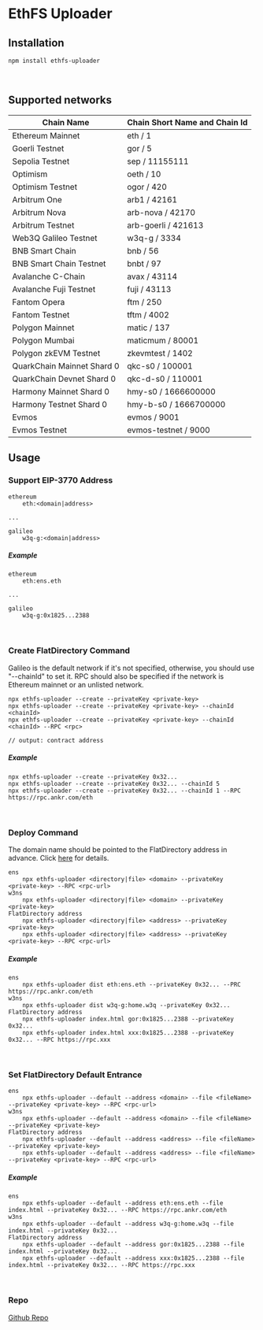 # EthFS Uploader

## Installation
```
npm install ethfs-uploader
```
<br/>

## Supported networks
| Chain Name                 | Chain Short Name and Chain Id |
|----------------------------|-------------------------------|
| Ethereum Mainnet           | eth / 1                       | 
| Goerli Testnet             | gor / 5                       | 
| Sepolia Testnet            | sep / 11155111                | 
| Optimism                   | oeth / 10                     | 
| Optimism Testnet           | ogor / 420                    | 
| Arbitrum One               | arb1 / 42161                  | 
| Arbitrum Nova              | arb-nova / 42170              | 
| Arbitrum Testnet           | arb-goerli / 421613           | 
| Web3Q Galileo Testnet      | w3q-g / 3334                  | 
| BNB Smart Chain            | bnb / 56                      | 
| BNB Smart Chain Testnet    | bnbt / 97                     | 
| Avalanche C-Chain          | avax / 43114                  | 
| Avalanche Fuji Testnet     | fuji / 43113                  | 
| Fantom Opera               | ftm / 250                     | 
| Fantom Testnet             | tftm / 4002                   | 
| Polygon Mainnet            | matic / 137                   | 
| Polygon Mumbai             | maticmum / 80001              | 
| Polygon zkEVM Testnet      | zkevmtest / 1402              | 
| QuarkChain Mainnet Shard 0 | qkc-s0 / 100001               |
| QuarkChain Devnet Shard 0  | qkc-d-s0 / 110001             |
| Harmony Mainnet Shard 0    | hmy-s0 / 1666600000           |
| Harmony Testnet Shard 0    | hmy-b-s0 / 1666700000         |
| Evmos                      | evmos / 9001                  | 
| Evmos Testnet              | evmos-testnet / 9000          |
 

## Usage
### Support EIP-3770 Address
```
ethereum
    eth:<domain|address>

... 

galileo
    w3q-g:<domain|address>       
```
##### Example
```
ethereum
    eth:ens.eth

...

galileo
    w3q-g:0x1825...2388
```
<br/>



### Create FlatDirectory Command
Galileo is the default network if it's not specified, otherwise, you should use "--chainId" to set it. RPC should also be specified if the network is Ethereum mainnet or an unlisted network.
```
npx ethfs-uploader --create --privateKey <private-key>
npx ethfs-uploader --create --privateKey <private-key> --chainId <chainId>
npx ethfs-uploader --create --privateKey <private-key> --chainId <chainId> --RPC <rpc>

// output: contract address 
```
##### Example
```
npx ethfs-uploader --create --privateKey 0x32...
npx ethfs-uploader --create --privateKey 0x32... --chainId 5
npx ethfs-uploader --create --privateKey 0x32... --chainId 1 --RPC https://rpc.ankr.com/eth
```
<br/>



### Deploy Command
The domain name should be pointed to the FlatDirectory address in advance. Click [here](https://docs.web3url.io/advanced-topics/bind-ens-name-to-a-chain-specific-address) for details.
```
ens
    npx ethfs-uploader <directory|file> <domain> --privateKey <private-key> --RPC <rpc-url>
w3ns
    npx ethfs-uploader <directory|file> <domain> --privateKey <private-key>
FlatDirectory address
    npx ethfs-uploader <directory|file> <address> --privateKey <private-key>
    npx ethfs-uploader <directory|file> <address> --privateKey <private-key> --RPC <rpc-url>
```
##### Example
```
ens
    npx ethfs-uploader dist eth:ens.eth --privateKey 0x32... --PRC https://rpc.ankr.com/eth
w3ns
    npx ethfs-uploader dist w3q-g:home.w3q --privateKey 0x32...
FlatDirectory address
    npx ethfs-uploader index.html gor:0x1825...2388 --privateKey 0x32...
    npx ethfs-uploader index.html xxx:0x1825...2388 --privateKey 0x32... --RPC https://rpc.xxx
```
<br/>


### Set FlatDirectory Default Entrance
```
ens
    npx ethfs-uploader --default --address <domain> --file <fileName> --privateKey <private-key> --RPC <rpc-url>
w3ns
    npx ethfs-uploader --default --address <domain> --file <fileName> --privateKey <private-key>
FlatDirectory address
    npx ethfs-uploader --default --address <address> --file <fileName> --privateKey <private-key>
    npx ethfs-uploader --default --address <address> --file <fileName> --privateKey <private-key> --RPC <rpc-url>
```
##### Example
```
ens
    npx ethfs-uploader --default --address eth:ens.eth --file index.html --privateKey 0x32... --RPC https://rpc.ankr.com/eth
w3ns
    npx ethfs-uploader --default --address w3q-g:home.w3q --file index.html --privateKey 0x32...
FlatDirectory address
    npx ethfs-uploader --default --address gor:0x1825...2388 --file index.html --privateKey 0x32...
    npx ethfs-uploader --default --address xxx:0x1825...2388 --file index.html --privateKey 0x32... --RPC https://rpc.xxx
```
<br/>

### Repo
[Github Repo](https://github.com/QuarkChain/ethfs-uploader)
